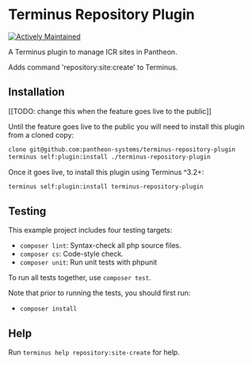 # Terminus Repository Plugin

[![Actively Maintained](https://img.shields.io/badge/Pantheon-Actively_Maintained-yellow?logo=pantheon&color=FFDC28)](https://pantheon.io/docs/oss-support-levels#actively-maintained-support)

A Terminus plugin to manage ICR sites in Pantheon.

Adds command 'repository:site:create' to Terminus.

## Installation

[[TODO: change this when the feature goes live to the public]]

Until the feature goes live to the public you will need to install this plugin from a cloned copy:

```bash
clone git@github.com:pantheon-systems/terminus-repository-plugin
terminus self:plugin:install ./terminus-repository-plugin
```


Once it goes live, to install this plugin using Terminus ^3.2+:

```bash
terminus self:plugin:install terminus-repository-plugin
```


## Testing
This example project includes four testing targets:

* `composer lint`: Syntax-check all php source files.
* `composer cs`: Code-style check.
* `composer unit`: Run unit tests with phpunit

To run all tests together, use `composer test`.

Note that prior to running the tests, you should first run:
* `composer install`

## Help
Run `terminus help repository:site-create` for help.
